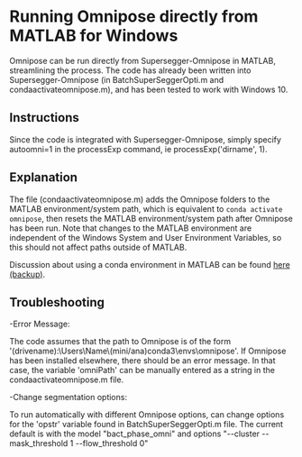 # Running Omnipose directly from MATLAB for Windows

Omnipose can be run directly from Supersegger-Omnipose in MATLAB, streamlining the process. The code has already been written into Supersegger-Omnipose (in BatchSuperSeggerOpti.m and condaactivateomnipose.m), and has been tested to work with Windows 10.

## Instructions

Since the code is integrated with Supersegger-Omnipose, simply specify autoomni=1 in the processExp command, ie processExp('dirname', 1).


## Explanation

The file (condaactivateomnipose.m) adds the Omnipose folders to the MATLAB environment/system path, which is equivalent to `conda activate omnipose`, then resets the MATLAB environment/system path after Omnipose has been run. Note that changes to the MATLAB environment are independent of the Windows System and User Environment Variables, so this should not affect paths outside of MATLAB.

Discussion about using a conda environment in MATLAB can be found [here](https://www.mathworks.com/matlabcentral/answers/443558-matlab-crashes-when-using-conda-environment-other-than-base) [(backup)](https://web.archive.org/web/20220709021839/https://www.mathworks.com/matlabcentral/answers/443558-matlab-crashes-when-using-conda-environment-other-than-base#toggle-comments). 

## Troubleshooting

-Error Message: 

The code assumes that the path to Omnipose is of the form '(drivename):\Users\Name\\(mini/ana)conda3\envs\omnipose'. If Omnipose has been installed elsewhere, there should be an error message. In that case, the variable 'omniPath' can be manually entered as a string in the condaactivateomnipose.m file.

-Change segmentation options:

To run automatically with different Omnipose options, can change options for the 'opstr' variable found in BatchSuperSeggerOpti.m file. The current default is with the model "bact_phase_omni" and options "--cluster --mask_threshold 1 --flow_threshold 0"









